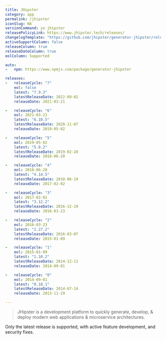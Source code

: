 ```yaml
---
title: JHipster
category: app
permalink: /jhipster
iconSlug: NA
versionCommand: yo jhipster
releasePolicyLink: https://www.jhipster.tech/releases/
changelogTemplate: "https://github.com/jhipster/generator-jhipster/releases/tag/v__LATEST__"
activeSupportColumn: false
releaseColumn: true
releaseDateColumn: true
eolColumn: Supported

auto:
-   npm: https://www.npmjs.com/package/generator-jhipster

releases:
-   releaseCycle: "7"
    eol: false
    latest: "7.9.3"
    latestReleaseDate: 2022-09-02
    releaseDate: 2021-03-21

-   releaseCycle: "6"
    eol: 2021-03-21
    latest: "6.10.5"
    latestReleaseDate: 2020-11-07
    releaseDate: 2019-05-02

-   releaseCycle: "5"
    eol: 2019-05-02
    latest: "5.8.2"
    latestReleaseDate: 2019-02-28
    releaseDate: 2018-06-20

-   releaseCycle: "4"
    eol: 2018-06-20
    latest: "4.14.5"
    latestReleaseDate: 2018-06-19
    releaseDate: 2017-02-02

-   releaseCycle: "3"
    eol: 2017-02-02
    latest: "3.12.2"
    latestReleaseDate: 2016-12-19
    releaseDate: 2016-03-23

-   releaseCycle: "2"
    eol: 2016-03-23
    latest: "2.27.2"
    latestReleaseDate: 2016-03-07
    releaseDate: 2015-01-09

-   releaseCycle: "1"
    eol: 2015-01-09
    latest: "1.10.2"
    latestReleaseDate: 2014-12-11
    releaseDate: 2014-09-01

-   releaseCycle: "0"
    eol: 2014-09-01
    latest: "0.18.1"
    latestReleaseDate: 2014-07-24
    releaseDate: 2013-11-29

---
```


> JHipster is a development platform to quickly generate, develop, & deploy modern
> web applications & microservice architectures.


Only the latest release is supported, with active feature development, and security fixes.
